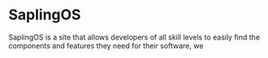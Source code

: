 # SaplingOS
SaplingOS is a site that allows developers of all skill levels to easily find the components and features they need for their software, we
